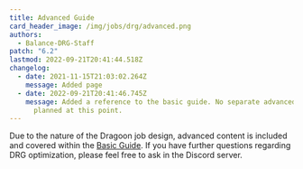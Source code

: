 ```yaml
---
title: Advanced Guide
card_header_image: /img/jobs/drg/advanced.png
authors:
  - Balance-DRG-Staff
patch: "6.2"
lastmod: 2022-09-21T20:41:44.518Z
changelog:
  - date: 2021-11-15T21:03:02.264Z
    message: Added page
  - date: 2022-09-21T20:41:46.745Z
    message: Added a reference to the basic guide. No separate advanced guide
      planned at this point.
---
```


Due to the nature of the Dragoon job design, advanced content is included and covered within the [Basic Guide](/jobs/melee/dragoon/basic-guide/). If you have further questions regarding DRG optimization, please feel free to ask in the Discord server.
